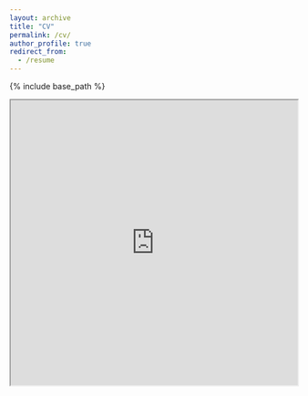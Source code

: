 ```yaml
---
layout: archive
title: "CV"
permalink: /cv/
author_profile: true
redirect_from:
  - /resume
---
```


{% include base_path %}

<iframe src="https://docs.google.com/document/d/e/2PACX-1vQTC-eSP-LSOdSDoGbqNlC2B5Ax9CzzutKrEaZS6n7Qd18f-CBJMpnbW3-8DiliRPRaT91AMvego46u/pub?embedded=true" width="100%" height="500px"></iframe>

<!-- Después de src=se pone la url entre comillas -->

